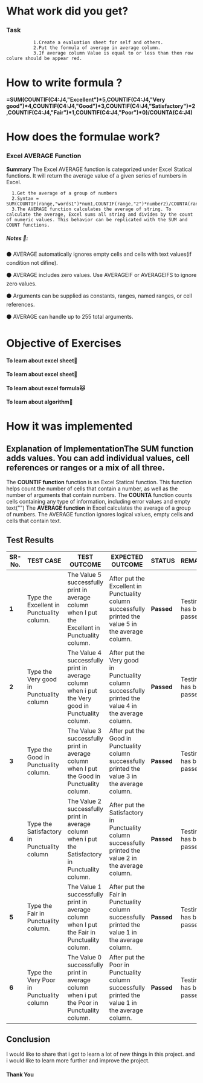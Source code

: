 # What work did you get?
### Task
              1.Create a evaluation sheet for self and others.
              2.Put the formula of average in average column. 
              3.If average column Value is equal to or less than then row colure should be appear red.
# How to write formula ?

#### =SUM(COUNTIF(C4:J4,"Excellent")*5,COUNTIF(C4:J4,"Very good")*4,COUNTIF(C4:J4,"Good")*3,COUNTIF(C4:J4,"Satisfactory")*2,COUNTIF(C4:J4,"Fair")*1,COUNTIF(C4:J4,"Poor")*0)/COUNTA(C4:J4)

# How does the formulae work?

### Excel AVERAGE Function

**Summary**
The Excel AVERAGE function is categorized under Excel Statical functions. It will return the average value of a given series of numbers in Excel.
      
      1.Get the average of a group of numbers
      2.Syntax = SUM(COUNTIF(range,"words1")*num1,COUNTIF(range,"2")*number2)/COUNTA(range)
      3.The AVERAGE function calculates the average of string. To calculate the average, Excel sums all string and divides by the count of numeric values. This behavior can be replicated with the SUM and COUNT functions.

##### Notes 📝:

:black_circle: AVERAGE automatically ignores empty cells and cells with text values(if condition not difine).

:black_circle: AVERAGE includes zero values. Use AVERAGEIF or AVERAGEIFS to ignore zero values.

:black_circle: Arguments can be supplied as constants, ranges, named ranges, or cell references.

:black_circle: AVERAGE can handle up to 255 total arguments.

# Objective of Exercises

#### To learn about excel sheet:bat:
#### To learn about excel sheet:paperclip:
#### To learn about excel formula:cat:
#### To learn about algorithm:dog:

# How it was implemented

## Explanation of ImplementationThe **SUM function** adds values. You can add individual values, cell references or ranges or a mix of all three.
The **COUNTIF function** function is an Excel Statical function. This function helps count the number of cells that contain a number, as well as the number of arguments that contain numbers.
The **COUNTA** function counts cells containing any type of information, including error values and empty text("")
The **AVERAGE function** in Excel calculates the average of a group of numbers. The AVERAGE function ignores logical values, empty cells and cells that contain text.



## Test Results

| **SR-No.** | **TEST CASE** | **TEST OUTCOME** | **EXPECTED OUTCOME** | **STATUS** | **REMARKS** |
| --- | --- | --- | --- | --- | ---- |
| **1** | Type the Excellent in Punctuality column. | The Value 5 successfully print in average column when I put the Excellent in Punctuality column. | After put the Excellent  in Punctuality column successfully printed the value 5 in the average column. | **Passed** | Testing has been passed |
| **2** | Type the Very good in Punctuality column | The Value 4 successfully print in average column when i put the Very good in Punctuality column. | After put the Very good  in Punctuality column successfully printed the value 4 in the average column. | **Passed** | Testing has been passed |
| **3** | Type the Good in Punctuality column. | The Value 3 successfully print in average column when I put the Good in Punctuality column. | After put the Good in Punctuality column successfully printed the value 3 in the average column. | **Passed** | Testing has been passed |
| **4** | Type the Satisfactory in Punctuality column | The Value 2 successfully print in average column when i put the Satisfactory in Punctuality column. | After put the Satisfactory in Punctuality column successfully printed the value 2 in the average column. | **Passed** | Testing has been passed |
| **5** | Type the Fair in Punctuality column. | The Value 1 successfully print in average column when I put the Fair in Punctuality column. | After put the Fair  in Punctuality column successfully printed the value 1 in the average column. | **Passed** | Testing has been passed |
| **6** | Type the Very Poor in Punctuality column | The Value 0 successfully print in average column when i put the Poor in Punctuality column. | After put the Poor  in Punctuality column successfully printed the value 1 in the average column. | **Passed** | Testing has been passed |


## Conclusion
I would like to share that i got to learn a lot of new things in this project. and i would like to learn more further and improve the project.

#### Thank You

